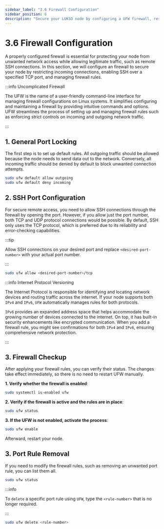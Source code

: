 ```yaml
---
sidebar_label: "3.6 Firewall Configuration"
sidebar_position: 6
description: "Secure your LUKSO node by configuring a UFW firewall, restricting incoming traffic, and enabling safe SSH access over custom ports."
---
```


# 3.6 Firewall Configuration

A properly configured firewall is essential for protecting your node from unwanted network access while allowing legitimate traffic, such as remote SSH connections. In this section, we will configure an firewall to secure your node by restricting incoming connections, enabling SSH over a specified TCP port, and managing firewall rules.

:::info Uncomplicated Firewall

The UFW is the name of a user-friendly command-line interface for managing firewall configurations on Linux systems. It simplifies configuring and maintaining a firewall by providing intuitive commands and options. UFW streamlines the process of setting up and managing firewall rules such as enforcing strict controls on incoming and outgoing network traffic.

:::

## 1. General Port Locking

The first step is to set up default rules. All outgoing traffic should be allowed because the node needs to send data out to the network. Conversely, all incoming traffic should be denied by default to block unwanted connection attempts.

```sh
sudo ufw default allow outgoing
sudo ufw default deny incoming
```

## 2. SSH Port Configuration

For secure remote access, you need to allow SSH connections through the firewall by opening the port. However, if you allow just the port number, both TCP and UDP protocol connections would be possible. By default, SSH only uses the TCP protocol, which is preferred due to its reliability and error-checking capabilities.

:::tip

Allow SSH connections on your desired port and replace `<desired-port-number>` with your actual port number.

:::

```sh
sudo ufw allow <desired-port-number>/tcp
```

:::info Internet Protocol Versioning

The Internet Protocol is responsible for identifying and locating network devices and routing traffic across the internet. If your node supports both `IPv4` and `IPv6`, `UFW` automatically manages rules for both protocols.

`IPv6` provides an expanded address space that helps accommodate the growing number of devices connected to the internet. On top, it has built-in security enhancements like encrypted communication. When you add a firewall rule, you might see confirmations for both `IPv4` and `IPv6`, ensuring comprehensive network protection.

:::

## 3. Firewall Checkup

After applying your firewall rules, you can verify their status. The changes take effect immediately, so there is no need to restart UFW manually.

**1. Verify whether the firewall is enabled**:

```sh
sudo systemctl is-enabled ufw
```

**2. Verify if the firewall is active and the rules are in place**:

```sh
sudo ufw status
```

**3. If the UFW is not enabled, activate the process**:

```sh
sudo ufw enable
```

Afterward, restart your node.

## 3. Port Rule Removal

If you need to modify the firewall rules, such as removing an unwanted port rule, you can list them all.

```sh
sudo ufw status
```

:::info

To `delete` a specific port rule using `UFW`, type the `<rule-number>` that is no longer required.

:::

```sh
sudo ufw delete <rule-number>
```
